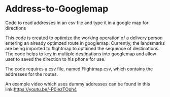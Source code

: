 # Address-to-Googlemap
Code to read addresses in an csv file and type it in a google map for directions

This code is created to optimize the working operation of a delivery person entering an already optimzed route in googlemap. Currently, the landsmarks are being imported to flightmap to optained the sequence of destinations. The code helps to key in multiple destinations into googlemap and allow user to saved the direction to his phone for use.

The code requires a csv file, named Flightmap.csv, which contains the addresses for the routes.

An example video which uses dummy addresses can be found in this link:https://youtu.be/-P0iezTOph4
